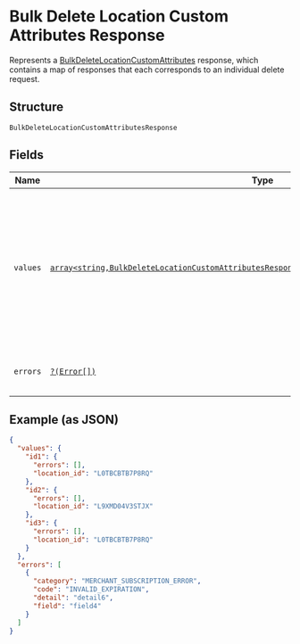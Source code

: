 
# Bulk Delete Location Custom Attributes Response

Represents a [BulkDeleteLocationCustomAttributes](../../doc/apis/location-custom-attributes.md#bulk-delete-location-custom-attributes) response,
which contains a map of responses that each corresponds to an individual delete request.

## Structure

`BulkDeleteLocationCustomAttributesResponse`

## Fields

| Name | Type | Tags | Description | Getter | Setter |
|  --- | --- | --- | --- | --- | --- |
| `values` | [`array<string,BulkDeleteLocationCustomAttributesResponseLocationCustomAttributeDeleteResponse>`](../../doc/models/bulk-delete-location-custom-attributes-response-location-custom-attribute-delete-response.md) | Required | A map of responses that correspond to individual delete requests. Each response has the<br>same key as the corresponding request. | getValues(): array | setValues(array values): void |
| `errors` | [`?(Error[])`](../../doc/models/error.md) | Optional | Any errors that occurred during the request. | getErrors(): ?array | setErrors(?array errors): void |

## Example (as JSON)

```json
{
  "values": {
    "id1": {
      "errors": [],
      "location_id": "L0TBCBTB7P8RQ"
    },
    "id2": {
      "errors": [],
      "location_id": "L9XMD04V3STJX"
    },
    "id3": {
      "errors": [],
      "location_id": "L0TBCBTB7P8RQ"
    }
  },
  "errors": [
    {
      "category": "MERCHANT_SUBSCRIPTION_ERROR",
      "code": "INVALID_EXPIRATION",
      "detail": "detail6",
      "field": "field4"
    }
  ]
}
```

